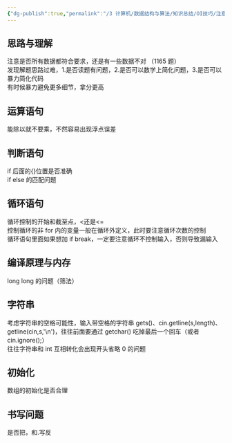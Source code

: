 ```yaml
---
{"dg-publish":true,"permalink":"/3 计算机/数据结构与算法/知识总结/OI技巧/注意/","title":"注意"}
---
```



## 思路与理解
注意是否所有数据都符合要求，还是有一些数据不对 （1165 题）  
发现解题思路过难，1.是否读题有问题，2.是否可以数学上简化问题，3.是否可以暴力简化代码  
有时候暴力避免更多细节，拿分更高
## 运算语句
能除以就不要乘，不然容易出现浮点误差
## 判断语句
if 后面的{}位置是否准确  
if else 的匹配问题
## 循环语句
循环控制的开始和截至点，\<还是\<=  
控制循环的非 for 内的变量一般在循环外定义，此时要注意循环次数的控制  
循环语句里面如果想加 if break，一定要注意循环不控制输入，否则导致漏输入
## 编译原理与内存
long long 的问题（筛法）
## 字符串
考虑字符串的空格可能性，输入带空格的字符串 gets()、cin.getline(s,length)、getline(cin,s,'\n')，往往前面要通过 getchar() 吃掉最后一个回车（或者 cin.ignore();）  
往往字符串和 int 互相转化会出现开头省略 0 的问题
## 初始化
数组的初始化是否合理
## 书写问题
是否把，和.写反